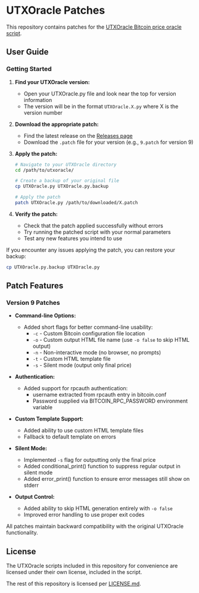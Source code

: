 # UTXOracle Patches

This repository contains patches for the [UTXOracle Bitcoin price oracle script](https://utxo.live).

## User Guide

### Getting Started

1. **Find your UTXOracle version:**
   - Open your UTXOracle.py file and look near the top for version information
   - The version will be in the format `UTXOracle.X.py` where X is the version number

2. **Download the appropriate patch:**
   - Find the latest release on the [Releases page](https://github.com/username/misc-utxoracle-patches/releases)
   - Download the `.patch` file for your version (e.g., `9.patch` for version 9)

3. **Apply the patch:**
   ```bash
   # Navigate to your UTXOracle directory
   cd /path/to/utxoracle/

   # Create a backup of your original file
   cp UTXOracle.py UTXOracle.py.backup

   # Apply the patch
   patch UTXOracle.py /path/to/downloaded/X.patch
   ```

4. **Verify the patch:**
   - Check that the patch applied successfully without errors
   - Try running the patched script with your normal parameters
   - Test any new features you intend to use

If you encounter any issues applying the patch, you can restore your backup:
```bash
cp UTXOracle.py.backup UTXOracle.py
```

## Patch Features

### Version 9 Patches

- **Command-line Options:**
  - Added short flags for better command-line usability:
    - `-c` - Custom Bitcoin configuration file location
    - `-o` - Custom output HTML file name (use `-o false` to skip HTML output)
    - `-n` - Non-interactive mode (no browser, no prompts)
    - `-t` - Custom HTML template file
    - `-s` - Silent mode (output only final price)

- **Authentication:**
  - Added support for rpcauth authentication:
    - username extracted from rpcauth entry in bitcoin.conf
    - Password supplied via BITCOIN_RPC_PASSWORD environment variable

- **Custom Template Support:**
  - Added ability to use custom HTML template files
  - Fallback to default template on errors

- **Silent Mode:**
  - Implemented `-s` flag for outputting only the final price
  - Added conditional_print() function to suppress regular output in silent mode
  - Added error_print() function to ensure error messages still show on stderr

- **Output Control:**
  - Added ability to skip HTML generation entirely with `-o false`
  - Improved error handling to use proper exit codes

All patches maintain backward compatibility with the original UTXOracle functionality.

## License

The UTXOracle scripts included in this repository for convenience are licensed under their own license, included in the script.

The rest of this repository is licensed per [LICENSE.md](./LICENSE.md).
